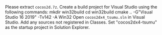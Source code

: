 Please extract `cocos2d.7z`. Create a build project for Visual Studio using the following commands: mkdir win32build cd win32build cmake .. -G"Visual Studio 16 2019" -Tv142 -A Win32 Open `cocos2dx4_tsumu.sln` in Visual Studio. Add any sources not registered in Classes. Set "cocos2dx4-tsumu" as the startup project in Solution Explorer.